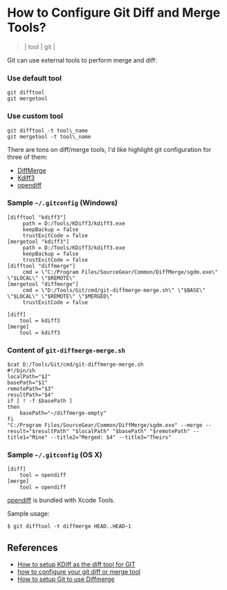 # How to Configure Git Diff and Merge Tools?
> | tool | git |

Git can use external tools to perform merge and diff:

### Use default tool

```
git difftool   
git mergetool  
```
  
### Use custom tool

```
git difftool -t tool\_name  
git mergetool -t tool\_name
```

There are tons on diff/merge tools, I'd like highlight git configuration for three of them:

* [DiffMerge](http://www.sourcegear.com/diffmerge/)
* [Kdiff3](http://kdiff3.sourceforge.net/)
* [opendiff](https://developer.apple.com/library/mac/#documentation/Darwin/Reference/ManPages/man1/opendiff.1.html)

### Sample `~/.gitconfig` (Windows)  

```
[difftool "kdiff3"]
     path = D:/Tools/KDiff3/kdiff3.exe
     keepBackup = false
     trustExitCode = false
[mergetool "kdiff3"]
     path = D:/Tools/KDiff3/kdiff3.exe
     keepBackup = false
     trustExitCode = false
[difftool "diffmerge"]
     cmd = \"C:/Program Files/SourceGear/Common/DiffMerge/sgdm.exe\"  \"$LOCAL\" \"$REMOTE\"
[mergetool "diffmerge"]
     cmd = \"D:/Tools/Git/cmd/git-diffmerge-merge.sh\" \"$BASE\" \"$LOCAL\" \"$REMOTE\" \"$MERGED\"
     trustExitCode = false

[diff]
    tool = kdiff3
[merge]
    tool = kdiff3
```

### Content of `git-diffmerge-merge.sh`

```
$cat D:/Tools/Git/cmd/git-diffmerge-merge.sh
#!/bin/sh
localPath="$2"
basePath="$1"
remotePath="$3"
resultPath="$4"
if [ ! -f $basePath ]
then
    basePath="~/diffmerge-empty"
fi
"C:/Program Files/SourceGear/Common/DiffMerge/sgdm.exe" --merge --result="$resultPath" "$localPath" "$basePath" "$remotePath" --title1="Mine" --title2="Merged: $4" --title3="Theirs"
```

### Sample `~/.gitconfig` (OS X)

```
[diff]
    tool = opendiff
[merge]
    tool = opendiff
```

[opendiff](https://developer.apple.com/library/mac/#documentation/Darwin/Reference/ManPages/man1/opendiff.1.html) is bundled with Xcode Tools.

Sample usage:

```
$ git difftool -t diffmerge HEAD..HEAD~1
```

## References  

* [How to setup KDiff as the diff tool for GIT](http://www.gitshah.com/2010/12/how-to-setup-kdiff-as-diff-tool-for-git.html) 
* [how to configure your git diff or merge tool](http://www.devinprogress.info/2012/01/how-to-configure-your-git-diff-or-merge.html) 
* [How to setup Git to use Diffmerge](http://adventuresincoding.com/2010/04/how-to-setup-git-to-use-diffmerge%20)